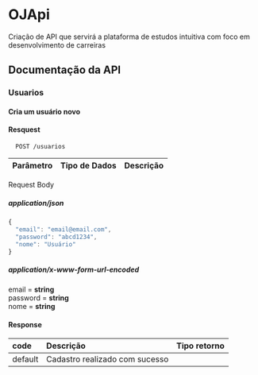 # OJApi
Criação de API que servirá a plataforma de estudos intuitiva com foco em desenvolvimento de carreiras


## Documentação da API

### Usuarios

#### Cria um usuário novo

#### Resquest

```http
  POST /usuarios
```

| Parâmetro   | Tipo de Dados      | Descrição                           |
| :---------- | :--------- | :---------------------------------- |

Request Body

##### application/json

```javascript
{
  "email": "email@email.com",
  "password": "abcd1234",
  "nome": "Usuário"
}
```

##### application/x-www-form-url-encoded

email = **string**  
password = **string**  
nome = **string**

#### Response

| code   | Descrição      | Tipo retorno                           |
| :---------- | :--------- | :---------------------------------- |
| default | Cadastro realizado com sucesso | |
